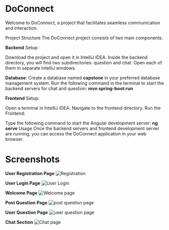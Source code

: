 # DoConnect

Welcome to DoConnect, a project that facilitates seamless communication and interaction.

Project Structure
The DoConnect project consists of two main components:

**Backend**
Setup:

Download the project and open it in IntelliJ IDEA.
Inside the backend directory, you will find two subdirectories: question and chat. Open each of them in separate IntelliJ windows.

**Database**:
Create a database named **capstone** in your preferred database management system.
Run the following command in the terminal to start the backend servers for chat and question:
**mvn spring-boot:run**

**Frontend**
Setup:

Open a terminal in IntelliJ IDEA.
Navigate to the frontend directory.
Run the Frontend:

Type the following command to start the Angular development server:
**ng serve**
Usage
Once the backend servers and frontend development server are running, you can access the DoConnect application in your web browser.



# Screenshots

**User Registration Page**
![Registration](https://github.com/Amol39/DoConnect/assets/86824259/f5a82410-36d7-411e-b1b6-16741e1e8054)

**User Login Page**
![User Login](https://github.com/Amol39/DoConnect/assets/86824259/ba3d6f38-6ba4-481a-95d2-9800284efe3c)

**Welcome Page**
![Welcome page](https://github.com/Amol39/DoConnect/assets/86824259/f1acb780-49f3-4cd4-8c37-0fa9811050c7)

**Post Question Page**
![post question page](https://github.com/Amol39/DoConnect/assets/86824259/413f321d-acb7-40ca-bf5b-a303c43bb6ba)

**User Question Page**
![user question page](https://github.com/Amol39/DoConnect/assets/86824259/18ce0e17-2a61-44dc-a97b-f54ed51a7b48)

**Chat Section**
![Chat page](https://github.com/Amol39/DoConnect/assets/86824259/c1f3b6f8-c504-4be7-a24d-62e66d51f471)



